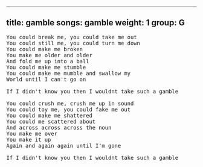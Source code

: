 
---
title: gamble
songs: gamble
weight: 1
group: G
---

<pre>
You could break me, you could take me out
You could still me, you could turn me down
You could make me broken
You make me older and older
And fold me up into a ball
You could make me stumble
You could make me mumble and swallow my
World until I can't go on

If I didn't know you then I wouldnt take such a gamble

You could crush me, crush me up in sound
You could toy me, you could fake me out
You could make me shattered
You could me scattered about
And across across across the noun
You make me over
You make it up
Again and again again until I'm gone

If I didn't know you then I wouldnt take such a gamble
</pre>


